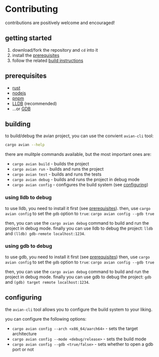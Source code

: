 # Contributing

contributions are positively welcome and encouraged!

## getting started

1. download/fork the repository and `cd` into it
2. install the [prerequisites](#prerequisites)
3. follow the related [build instructions](#building)

## prerequisites

- [rust](https://www.rust-lang.org/learn/get-started)
- [nodejs](https://nodejs.org/en/download/)
- [pnpm](https://pnpm.io/installation)
- [LLDB](https://lldb.llvm.org/) (recommended)
- ...or [GDB](https://www.gnu.org/software/gdb/)

## building

to build/debug the avian project, you can use the convient `avian-cli` tool:

```sh
cargo avian --help
```

there are mulitple commands available, but the most important ones are:

- `cargo avian build` - builds the project
- `cargo avian run` - builds and runs the project
- `cargo avian test` - builds and runs the tests
- `cargo avian debug` - builds and runs the project in debug mode
- `cargo avian config` - configures the build system (see [configuring](#configuring))

### using lldb to debug

to use lldb, you need to install it first (see [prerequisites](#prerequisites)).
then, use `cargo avian config` to set the `gdb` option to `true`: `cargo avian config --gdb true`

then, you can use the `cargo avian debug` command to build and run the project in debug mode.
finally you can use lldb to debug the project: `lldb` and `(lldb) gdb-remote localhost:1234`.

### using gdb to debug

to use gdb, you need to install it first (see [prerequisites](#prerequisites))
then, use `cargo avian config` to set the `gdb` option to `true`: `cargo avian config --gdb true`

then, you can use the `cargo avian debug` command to build and run the project in debug mode.
finally you can use gdb to debug the project: `gdb` and `(gdb) target remote localhost:1234`.

## configuring

the `avian-cli` tool allows you to configure the build system to your liking.

you can configure the following options:

- `cargo avian config --arch <x86_64/aarch64>` - sets the target architecture
- `cargo avian config --mode <debug/release>` - sets the build mode
- `cargo avian config --gdb <true/false>` - sets whether to open a gdb port or not

